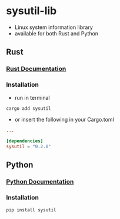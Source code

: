 # sysutil-lib
- Linux system information library
- available for both Rust and Python

## Rust
### [Rust Documentation](https://github.com/ryzeon-dev/sysutil/rust/README.md)
### Installation
- run in terminal
```bash
cargo add sysutil
```
- or insert the following in your Cargo.toml 
```toml
...

[dependencies]
sysutil = "0.2.0"
```

## Python
### [Python Documentation](https://github.com/ryzeon-dev/sysutil/python3/README.md)
### Installation
```bash
pip install sysutil
```